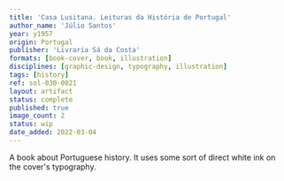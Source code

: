 ```yaml
---
title: 'Casa Lusitana. Leituras da História de Portugal'
author_name: 'Júlio Santos'
year: y1957
origin: Portugal
publisher: 'Livraria Sá da Costa'
formats: [book-cover, book, illustration]
disciplines: [graphic-design, typography, illustration]
tags: [history]
ref: sol-030-0021
layout: artifact
status: complete
published: true
image_count: 2
status: wip
date_added: 2022-03-04
---
```

A book about Portuguese history. It uses some sort of direct white ink on the cover's typography.
